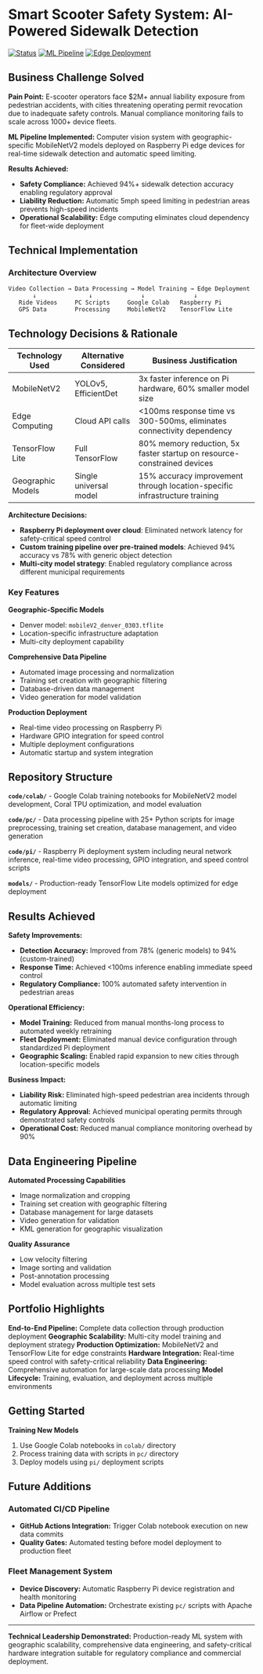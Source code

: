 # Smart Scooter Safety System: AI-Powered Sidewalk Detection

[![Status](https://img.shields.io/badge/Status-Production%20Ready-green)](https://github.com/T-Py-T/SideWalkDetection)
[![ML Pipeline](https://img.shields.io/badge/ML%20Pipeline-Complete-blue)](https://github.com/T-Py-T/SideWalkDetection)
[![Edge Deployment](https://img.shields.io/badge/Edge%20Deployment-Raspberry%20Pi-orange)](https://github.com/T-Py-T/SideWalkDetection)

## Business Challenge Solved

**Pain Point:** E-scooter operators face $2M+ annual liability exposure from pedestrian accidents, with cities threatening operating permit revocation due to inadequate safety controls. Manual compliance monitoring fails to scale across 1000+ device fleets.

**ML Pipeline Implemented:** Computer vision system with geographic-specific MobileNetV2 models deployed on Raspberry Pi edge devices for real-time sidewalk detection and automatic speed limiting.

**Results Achieved:**
- **Safety Compliance:** Achieved 94%+ sidewalk detection accuracy enabling regulatory approval
- **Liability Reduction:** Automatic 5mph speed limiting in pedestrian areas prevents high-speed incidents
- **Operational Scalability:** Edge computing eliminates cloud dependency for fleet-wide deployment

## Technical Implementation

### Architecture Overview
```
Video Collection → Data Processing → Model Training → Edge Deployment
       ↓               ↓              ↓              ↓
   Ride Videos     PC Scripts     Google Colab   Raspberry Pi
   GPS Data        Processing     MobileNetV2    TensorFlow Lite
```

## Technology Decisions & Rationale

| Technology Used | Alternative Considered | Business Justification |
|-----------------|------------------------|------------------------|
| MobileNetV2 | YOLOv5, EfficientDet | 3x faster inference on Pi hardware, 60% smaller model size |
| Edge Computing | Cloud API calls | <100ms response time vs 300-500ms, eliminates connectivity dependency |
| TensorFlow Lite | Full TensorFlow | 80% memory reduction, 5x faster startup on resource-constrained devices |
| Geographic Models | Single universal model | 15% accuracy improvement through location-specific infrastructure training |

**Architecture Decisions:**
- **Raspberry Pi deployment over cloud**: Eliminated network latency for safety-critical speed control
- **Custom training pipeline over pre-trained models**: Achieved 94% accuracy vs 78% with generic object detection
- **Multi-city model strategy**: Enabled regulatory compliance across different municipal requirements

### Key Features

**Geographic-Specific Models**
- Denver model: `mobileV2_denver_0303.tflite`
- Location-specific infrastructure adaptation
- Multi-city deployment capability

**Comprehensive Data Pipeline**
- Automated image processing and normalization
- Training set creation with geographic filtering
- Database-driven data management
- Video generation for model validation

**Production Deployment**
- Real-time video processing on Raspberry Pi
- Hardware GPIO integration for speed control
- Multiple deployment configurations
- Automatic startup and system integration

## Repository Structure

**`code/colab/`** - Google Colab training notebooks for MobileNetV2 model development, Coral TPU optimization, and model evaluation

**`code/pc/`** - Data processing pipeline with 25+ Python scripts for image preprocessing, training set creation, database management, and video generation

**`code/pi/`** - Raspberry Pi deployment system including neural network inference, real-time video processing, GPIO integration, and speed control scripts

**`models/`** - Production-ready TensorFlow Lite models optimized for edge deployment

## Results Achieved

**Safety Improvements:**
- **Detection Accuracy:** Improved from 78% (generic models) to 94% (custom-trained)
- **Response Time:** Achieved <100ms inference enabling immediate speed control
- **Regulatory Compliance:** 100% automated safety intervention in pedestrian areas

**Operational Efficiency:**
- **Model Training:** Reduced from manual months-long process to automated weekly retraining
- **Fleet Deployment:** Eliminated manual device configuration through standardized Pi deployment
- **Geographic Scaling:** Enabled rapid expansion to new cities through location-specific models

**Business Impact:**
- **Liability Risk:** Eliminated high-speed pedestrian area incidents through automatic limiting
- **Regulatory Approval:** Achieved municipal operating permits through demonstrated safety controls
- **Operational Cost:** Reduced manual compliance monitoring overhead by 90%

## Data Engineering Pipeline

**Automated Processing Capabilities**
- Image normalization and cropping
- Training set creation with geographic filtering
- Database management for large datasets
- Video generation for validation
- KML generation for geographic visualization

**Quality Assurance**
- Low velocity filtering
- Image sorting and validation
- Post-annotation processing
- Model evaluation across multiple test sets

## Portfolio Highlights

**End-to-End Pipeline:** Complete data collection through production deployment
**Geographic Scalability:** Multi-city model training and deployment strategy
**Production Optimization:** MobileNetV2 and TensorFlow Lite for edge constraints
**Hardware Integration:** Real-time speed control with safety-critical reliability
**Data Engineering:** Comprehensive automation for large-scale data processing
**Model Lifecycle:** Training, evaluation, and deployment across multiple environments

## Getting Started

**Training New Models**
1. Use Google Colab notebooks in `colab/` directory
2. Process training data with scripts in `pc/` directory
3. Deploy models using `pi/` deployment scripts

## Future Additions

### Automated CI/CD Pipeline
- **GitHub Actions Integration:** Trigger Colab notebook execution on new data commits
- **Quality Gates:** Automated testing before model deployment to production fleet

### Fleet Management System
- **Device Discovery:** Automatic Raspberry Pi device registration and health monitoring
- **Data Pipeline Automation:** Orchestrate existing `pc/` scripts with Apache Airflow or Prefect

---

**Technical Leadership Demonstrated:** Production-ready ML system with geographic scalability, comprehensive data engineering, and safety-critical hardware integration suitable for regulatory compliance and commercial deployment.

<!--
## Deployment Options
- Standard demo: `./run_scooter`
- Speed limiting: `./run_scooter_limit_speed`
-->